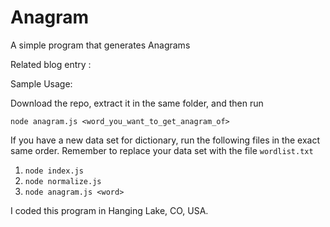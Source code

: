 # Anagram
A simple program that generates Anagrams

Related blog entry : 

Sample Usage:

Download the repo, extract it in the same folder, and then run

`node anagram.js <word_you_want_to_get_anagram_of>`

If you have a new data set for dictionary, run the following files in the exact same order. Remember to replace your data set with the file `wordlist.txt`

1. `node index.js`
2. `node normalize.js`
3. `node anagram.js <word>`



I coded this program in Hanging Lake, CO, USA.
